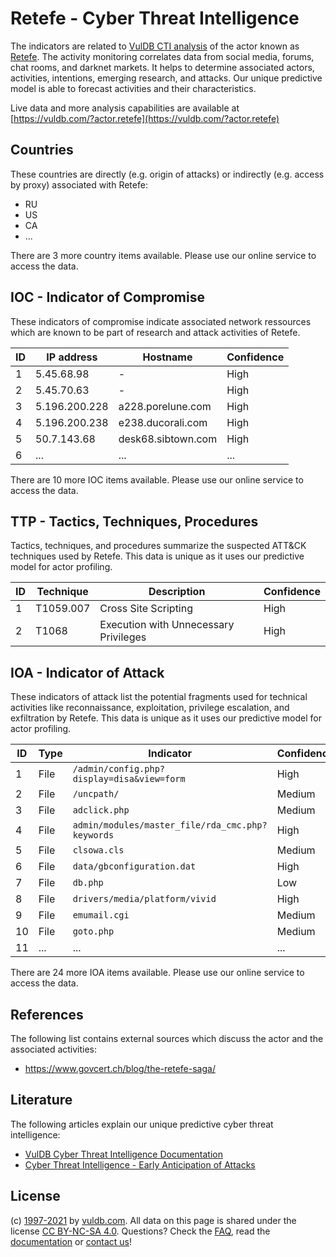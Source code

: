 # Retefe - Cyber Threat Intelligence

The indicators are related to [VulDB CTI analysis](https://vuldb.com/?kb.cti) of the actor known as [Retefe](https://vuldb.com/?actor.retefe). The activity monitoring correlates data from social media, forums, chat rooms, and darknet markets. It helps to determine associated actors, activities, intentions, emerging research, and attacks. Our unique predictive model is able to forecast activities and their characteristics.

Live data and more analysis capabilities are available at [https://vuldb.com/?actor.retefe](https://vuldb.com/?actor.retefe)

## Countries

These countries are directly (e.g. origin of attacks) or indirectly (e.g. access by proxy) associated with Retefe:

* RU
* US
* CA
* ...

There are 3 more country items available. Please use our online service to access the data.

## IOC - Indicator of Compromise

These indicators of compromise indicate associated network ressources which are known to be part of research and attack activities of Retefe.

ID | IP address | Hostname | Confidence
-- | ---------- | -------- | ----------
1 | 5.45.68.98 | - | High
2 | 5.45.70.63 | - | High
3 | 5.196.200.228 | a228.porelune.com | High
4 | 5.196.200.238 | e238.ducorali.com | High
5 | 50.7.143.68 | desk68.sibtown.com | High
6 | ... | ... | ...

There are 10 more IOC items available. Please use our online service to access the data.

## TTP - Tactics, Techniques, Procedures

Tactics, techniques, and procedures summarize the suspected ATT&CK techniques used by Retefe. This data is unique as it uses our predictive model for actor profiling.

ID | Technique | Description | Confidence
-- | --------- | ----------- | ----------
1 | T1059.007 | Cross Site Scripting | High
2 | T1068 | Execution with Unnecessary Privileges | High

## IOA - Indicator of Attack

These indicators of attack list the potential fragments used for technical activities like reconnaissance, exploitation, privilege escalation, and exfiltration by Retefe. This data is unique as it uses our predictive model for actor profiling.

ID | Type | Indicator | Confidence
-- | ---- | --------- | ----------
1 | File | `/admin/config.php?display=disa&view=form` | High
2 | File | `/uncpath/` | Medium
3 | File | `adclick.php` | Medium
4 | File | `admin/modules/master_file/rda_cmc.php?keywords` | High
5 | File | `clsowa.cls` | Medium
6 | File | `data/gbconfiguration.dat` | High
7 | File | `db.php` | Low
8 | File | `drivers/media/platform/vivid` | High
9 | File | `emumail.cgi` | Medium
10 | File | `goto.php` | Medium
11 | ... | ... | ...

There are 24 more IOA items available. Please use our online service to access the data.

## References

The following list contains external sources which discuss the actor and the associated activities:

* https://www.govcert.ch/blog/the-retefe-saga/

## Literature

The following articles explain our unique predictive cyber threat intelligence:

* [VulDB Cyber Threat Intelligence Documentation](https://vuldb.com/?kb.cti)
* [Cyber Threat Intelligence - Early Anticipation of Attacks](https://www.scip.ch/en/?labs.20201022)

## License

(c) [1997-2021](https://vuldb.com/?kb.changelog) by [vuldb.com](https://vuldb.com/?kb.about). All data on this page is shared under the license [CC BY-NC-SA 4.0](https://creativecommons.org/licenses/by-nc-sa/4.0/). Questions? Check the [FAQ](https://vuldb.com/?kb.faq), read the [documentation](https://vuldb.com/?kb) or [contact us](https://vuldb.com/?contact)!

